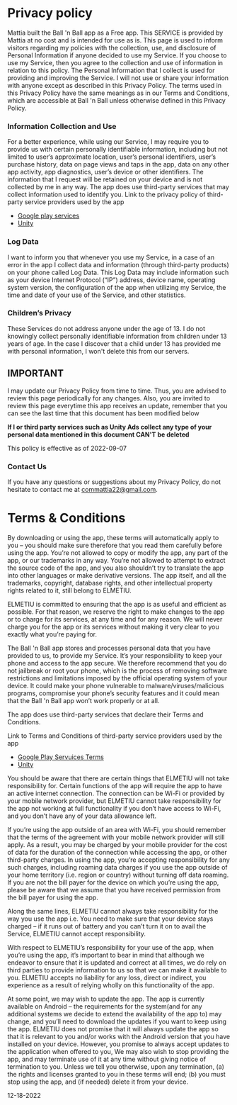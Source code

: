 # Privacy policy
Mattia built the Ball 'n Ball app as a Free app. This SERVICE is provided by Mattia at no cost and is intended for use as is.
This page is used to inform visitors regarding my policies with the collection, use, and disclosure of Personal Information if anyone decided to use my Service.
If you choose to use my Service, then you agree to the collection and use of information in relation to this policy. The Personal Information that I collect is used for providing and improving the Service. I will not use or share your information with anyone except as described in this Privacy Policy.
The terms used in this Privacy Policy have the same meanings as in our Terms and Conditions, which are accessible at Ball 'n Ball unless otherwise defined in this Privacy Policy.

### Information Collection and Use
For a better experience, while using our Service, I may require you to provide us with certain personally identifiable information, including but not limited to user’s approximate location, user’s personal identifiers, user’s purchase history, data on page views and taps in the app, data on any other app activity, app diagnostics, user’s device or other identifiers. The information that I request will be retained on your device and is not collected by me in any way.
The app does use third-party services that may collect information used to identify you.
Link to the privacy policy of third-party service providers used by the app
* [Google play services](https://policies.google.com/privacy)
* [Unity](https://unity.com/legal/privacy-policy)

### Log Data
I want to inform you that whenever you use my Service, in a case of an error in the app I collect data and information (through third-party products) on your phone called Log Data. This Log Data may include information such as your device Internet Protocol (“IP”) address, device name, operating system version, the configuration of the app when utilizing my Service, the time and date of your use of the Service, and other statistics.

### Children’s Privacy
These Services do not address anyone under the age of 13. I do not knowingly collect personally identifiable information from children under 13 years of age. In the case I discover that a child under 13 has provided me with personal information, I won't delete this from our servers.

## IMPORTANT
I may update our Privacy Policy from time to time. Thus, you are advised to review this page periodically for any changes.
Also, you are invited to review this page everytime this app receives an update, remember that you can see the last time that this document has been modified below

**If I or third party services such as Unity Ads collect any type of your personal data mentioned in this document CAN'T be deleted**



This policy is effective as of 2022-09-07

### Contact Us
If you have any questions or suggestions about my Privacy Policy, do not hesitate to contact me at commattia22@gmail.com.



# Terms & Conditions
By downloading or using the app, these terms will automatically apply to you – you should make sure therefore that you read them carefully before using the app. You’re not allowed to copy or modify the app, any part of the app, or our trademarks in any way. You’re not allowed to attempt to extract the source code of the app, and you also shouldn’t try to translate the app into other languages or make derivative versions. The app itself, and all the trademarks, copyright, database rights, and other intellectual property rights related to it, still belong to ELMETIU.

ELMETIU is committed to ensuring that the app is as useful and efficient as possible. For that reason, we reserve the right to make changes to the app or to charge for its services, at any time and for any reason. We will never charge you for the app or its services without making it very clear to you exactly what you’re paying for.

The Ball 'n Ball app stores and processes personal data that you have provided to us, to provide my Service. It’s your responsibility to keep your phone and access to the app secure. We therefore recommend that you do not jailbreak or root your phone, which is the process of removing software restrictions and limitations imposed by the official operating system of your device. It could make your phone vulnerable to malware/viruses/malicious programs, compromise your phone’s security features and it could mean that the Ball 'n Ball app won’t work properly or at all.

The app does use third-party services that declare their Terms and Conditions.

Link to Terms and Conditions of third-party service providers used by the app

* [Google Play Servuices Terms](https://policies.google.com/terms)
* [Unity](https://unity.com/legal/terms-of-service)

You should be aware that there are certain things that ELMETIU will not take responsibility for. Certain functions of the app will require the app to have an active internet connection. The connection can be Wi-Fi or provided by your mobile network provider, but ELMETIU cannot take responsibility for the app not working at full functionality if you don’t have access to Wi-Fi, and you don’t have any of your data allowance left.

If you’re using the app outside of an area with Wi-Fi, you should remember that the terms of the agreement with your mobile network provider will still apply. As a result, you may be charged by your mobile provider for the cost of data for the duration of the connection while accessing the app, or other third-party charges. In using the app, you’re accepting responsibility for any such charges, including roaming data charges if you use the app outside of your home territory (i.e. region or country) without turning off data roaming. If you are not the bill payer for the device on which you’re using the app, please be aware that we assume that you have received permission from the bill payer for using the app.

Along the same lines, ELMETIU cannot always take responsibility for the way you use the app i.e. You need to make sure that your device stays charged – if it runs out of battery and you can’t turn it on to avail the Service, ELMETIU cannot accept responsibility.

With respect to ELMETIU’s responsibility for your use of the app, when you’re using the app, it’s important to bear in mind that although we endeavor to ensure that it is updated and correct at all times, we do rely on third parties to provide information to us so that we can make it available to you. ELMETIU accepts no liability for any loss, direct or indirect, you experience as a result of relying wholly on this functionality of the app.

At some point, we may wish to update the app. The app is currently available on Android – the requirements for the system(and for any additional systems we decide to extend the availability of the app to) may change, and you’ll need to download the updates if you want to keep using the app. ELMETIU does not promise that it will always update the app so that it is relevant to you and/or works with the Android version that you have installed on your device. However, you promise to always accept updates to the application when offered to you, We may also wish to stop providing the app, and may terminate use of it at any time without giving notice of termination to you. Unless we tell you otherwise, upon any termination, (a) the rights and licenses granted to you in these terms will end; (b) you must stop using the app, and (if needed) delete it from your device.

12-18-2022

